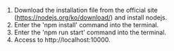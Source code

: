 1. Download the installation file from the official site (https://nodejs.org/ko/download/) and install nodejs.
2. Enter the 'npm install' command into the terminal.
3. Enter the 'npm run start' command into the terminal.
4. Access to http://localhost:10000.